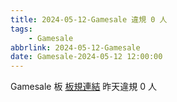 ```yaml
---
title: 2024-05-12-Gamesale 違規 0 人
tags:
    - Gamesale
abbrlink: 2024-05-12-Gamesale
date: Gamesale-2024-05-12 12:00:00
---
```

Gamesale 板 [板規連結](https://www.ptt.cc/bbs/Gossiping/M.1637425085.A.07D.html)
昨天違規 0 人
